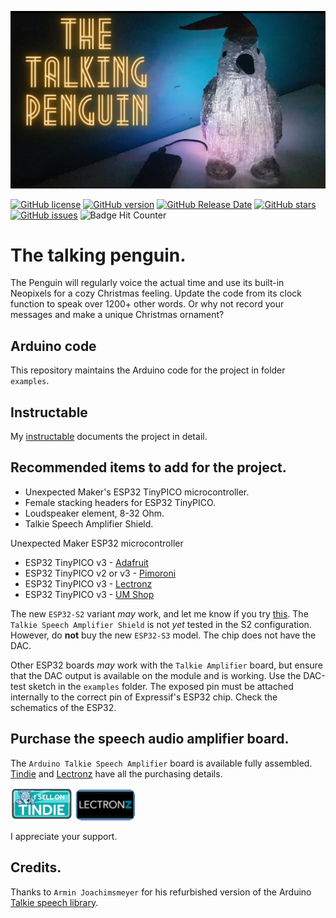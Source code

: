 [![The Talking Penguin](./images/penguin.jpg)](https://youtu.be/JhEXQm9r8Hk)

[![GitHub license](https://img.shields.io/github/license/berrak/TheTalkingPenguin.svg?logo=gnu&logoColor=ffffff)](https://github.com/berrak/TheTalkingPenguin/blob/master/LICENSE)
[![GitHub version](https://img.shields.io/github/release/berrak/TheTalkingPenguin.svg?logo=github&logoColor=ffffff)](https://github.com/berrak/TheTalkingPenguin/releases/latest)
[![GitHub Release Date](https://img.shields.io/github/release-date/berrak/TheTalkingPenguin.svg?logo=github&logoColor=ffffff)](https://github.com/berrak/TheTalkingPenguin/releases/latest)
[![GitHub stars](https://img.shields.io/github/stars/berrak/TheTalkingPenguin.svg?logo=github&logoColor=ffffff)](https://github.com/berrak/TheTalkingPenguin/stargazers)
[![GitHub issues](https://img.shields.io/github/issues/berrak/TheTalkingPenguin.svg?logo=github&logoColor=ffffff)](https://github.com/berrak/TheTalkingPenguin/issues)
![Badge Hit Counter](https://visitor-badge.laobi.icu/badge?page_id=berrak_TheTalkingPenguin)

# The talking penguin.

The Penguin will regularly voice the actual time and use its built-in Neopixels for a cozy Christmas feeling. Update the code from its clock function to speak over 1200+ other words. Or why not record your messages and make a unique Christmas ornament?

## Arduino code

This repository maintains the Arduino code for the project in folder `examples`.

## Instructable

My [instructable](https://www.instructables.com/member/debinix/instructables/) documents the project in detail.

## Recommended items to add for the project.

- Unexpected Maker's ESP32 TinyPICO microcontroller.
- Female stacking headers for ESP32 TinyPICO.
- Loudspeaker element, 8-32 Ohm.
- Talkie Speech Amplifier Shield.

Unexpected Maker ESP32 microcontroller

- ESP32 TinyPICO v3 - [Adafruit](https://www.adafruit.com/product/5028)
- ESP32 TinyPICO v2 or v3 - [Pimoroni](https://shop.pimoroni.com/search?q=tinyPICO)
- ESP32 TinyPICO v3 - [Lectronz](https://lectronz.com/products/tinypico-v3)
- ESP32 TinyPICO v3 - [UM Shop](https://unexpectedmaker.com/shop/tinypico-usbc)

The new `ESP32-S2` variant *may* work, and let me know if you try [this](https://www.adafruit.com/product/5029). The `Talkie Speech Amplifier Shield` is not *yet* tested in the S2 configuration. However, do **not** buy the new `ESP32-S3` model. The chip does not have the DAC.

Other ESP32 boards *may* work with the `Talkie Amplifier` board, but ensure that the DAC output is available on the module and is working. Use the DAC-test sketch in the `examples` folder. The exposed pin must be attached internally to the correct pin of Expressif's ESP32 chip. Check the schematics of the ESP32.

## Purchase the speech audio amplifier board.

The `Arduino Talkie Speech Amplifier` board is available fully assembled. [Tindie](https://www.tindie.com/products/28296/) and [Lectronz](https://lectronz.com/products/arduino-talkie-speech-amplifier-shield-for-esp32) have all the purchasing details.

[![Tindie](./images/tindie-small.png)](https://www.tindie.com/products/28296/) [![Lectronz](./images/github-lectronz.png)](https://lectronz.com/products/arduino-talkie-speech-amplifier-shield-for-esp32)


I appreciate your support.

## Credits.

Thanks to `Armin Joachimsmeyer` for his refurbished version of the Arduino [Talkie speech library](https://github.com/ArminJo/Talkie).

